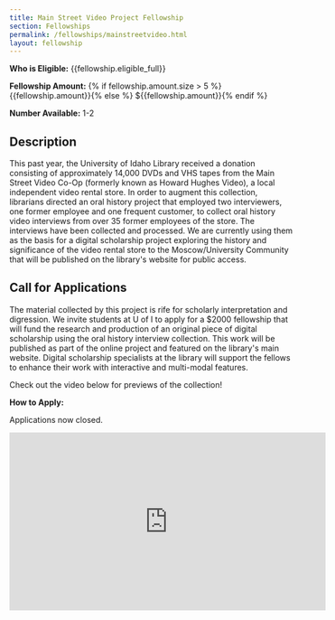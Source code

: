 ```yaml
---
title: Main Street Video Project Fellowship
section: Fellowships
permalink: /fellowships/mainstreetvideo.html
layout: fellowship
---
```


**Who is Eligible:** {{fellowship.eligible_full}}

**Fellowship Amount:** {% if fellowship.amount.size > 5 %} {{fellowship.amount}}{% else %} ${{fellowship.amount}}{% endif %}

**Number Available:** 1-2

## Description

This past year, the University of Idaho Library received a donation consisting of approximately 14,000 DVDs and VHS tapes from the Main Street Video Co-Op (formerly known as Howard Hughes Video), a local independent video rental store. In order to augment this collection, librarians directed an oral history project that employed two interviewers, one former employee and one frequent customer, to collect oral history video interviews from over 35 former employees of the store. The interviews have been collected and processed. We are currently using them as the basis for a digital scholarship project exploring the history and significance of the video rental store to the Moscow/University Community that will be published on the library's website for public access.  

## Call for Applications

The material collected by this project is rife for scholarly interpretation and digression. We invite students at U of I to apply for a $2000 fellowship that will fund the research and production of an original piece of digital scholarship using the oral history interview collection. This work will be published as part of the online project and featured on the library's main website. Digital scholarship specialists at the library will support the fellows to enhance their work with interactive and multi-modal features. 

Check out the video below for previews of the collection!

**How to Apply:** 

Applications now closed. 

<iframe width="560" height="315" src="https://www.youtube-nocookie.com/embed/NVs2-8j8bh4" title="YouTube video player" frameborder="0" allow="accelerometer; autoplay; clipboard-write; encrypted-media; gyroscope; picture-in-picture" allowfullscreen></iframe>
